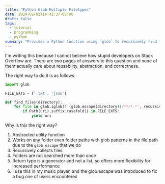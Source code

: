 ```yaml
---
title: "Python Glob Multiple Filetypes"
date: 2024-02-02T16:41:37-05:00
draft: false
tags:
  - tutorial
  - programming
  - python
summary: "Provides a Python function using `glob` to recursively find files with multiple extensions, highlighting robustness with `glob.escape` and efficiency with generators, and critiquing common online solutions."
---
```


I'm writing this because I cannot believe how stupid developers on Stack Overflow are. There are two pages of answers to this question and none of them actually care about reusability, abstraction, and correctness.

The right way to do it is as follows.

```py
import glob

FILE_EXTS = {'.txt', 'json'}

def find_files(directory):
    for file in glob.iglob(f'{glob.escape(directory)}/**/*.*', recursive=True):
        if Path(uri).suffix.casefold() in FILE_EXTS:
            yield uri
```

Why is this the right way?

1. Abstracted utility function
2. Works on any folder even folder paths with glob patterns in the file path due to the `glob.escape` that we do
3. Recursively collects files
4. Folders are not searched more than once
5. Return type is a generator and not a list, so offers more flexibility for increased performance
6. I use this in my music player, and the glob.escape was introduced to fix a bug one of users encountered
